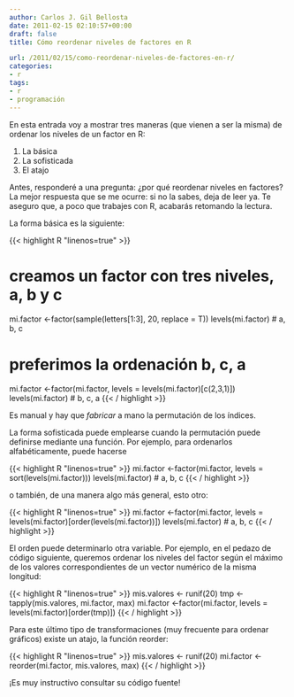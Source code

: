 ```yaml
---
author: Carlos J. Gil Bellosta
date: 2011-02-15 02:10:57+00:00
draft: false
title: Cómo reordenar niveles de factores en R

url: /2011/02/15/como-reordenar-niveles-de-factores-en-r/
categories:
- r
tags:
- r
- programación
---
```


En esta entrada voy a mostrar tres maneras (que vienen a ser la misma) de ordenar los niveles de un factor en R:

1. La básica
2. La sofisticada
3. El atajo

Antes, responderé a una pregunta: ¿por qué reordenar niveles en factores? La mejor respuesta que se me ocurre: si no la sabes, deja de leer ya. Te aseguro que, a poco que trabajes con R, acabarás retomando la lectura.

La forma básica es la siguiente:


{{< highlight R "linenos=true" >}}
# creamos un factor con tres niveles, a, b y c
mi.factor <-factor(sample(letters[1:3], 20, replace = T))
levels(mi.factor)    # a, b, c

# preferimos la ordenación b, c, a

mi.factor <-factor(mi.factor, levels = levels(mi.factor)[c(2,3,1)])
levels(mi.factor)     # b, c, a
{{< / highlight >}}


Es manual y hay que _fabricar_ a mano la permutación de los índices.

La forma sofisticada puede emplearse cuando la permutación puede definirse mediante una función. Por ejemplo, para ordenarlos alfabéticamente, puede hacerse


{{< highlight R "linenos=true" >}}
mi.factor <-factor(mi.factor, levels = sort(levels(mi.factor)))
levels(mi.factor)    # a, b, c
{{< / highlight >}}


o también, de una manera algo más general, esto otro:


{{< highlight R "linenos=true" >}}
mi.factor <-factor(mi.factor, levels = levels(mi.factor)[order(levels(mi.factor))])
levels(mi.factor)    # a, b, c
{{< / highlight >}}


El orden puede determinarlo otra variable. Por ejemplo, en el pedazo de código siguiente, queremos ordenar los niveles del factor según el máximo de los valores correspondientes de un vector numérico de la misma longitud:


{{< highlight R "linenos=true" >}}
mis.valores <- runif(20)
tmp <- tapply(mis.valores, mi.factor, max)
mi.factor <-factor(mi.factor, levels = levels(mi.factor)[order(tmp)])
{{< / highlight >}}


Para este último tipo de transformaciones (muy frecuente para ordenar gráficos) existe un atajo, la función reorder:


{{< highlight R "linenos=true" >}}
mis.valores <- runif(20)
mi.factor <- reorder(mi.factor, mis.valores, max)
{{< / highlight >}}


¡Es muy instructivo consultar su código fuente!

